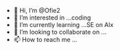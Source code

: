 - 👋 Hi, I’m @Ofie2
- 👀 I’m interested in ...coding
- 🌱 I’m currently learning ...SE on Alx
- 💞️ I’m looking to collaborate on ...
- 📫 How to reach me ...

<!---
Ofie2/Ofie2 is a ✨ special ✨ repository because its `README.md` (this file) appears on your GitHub profile.
You can click the Preview link to take a look at your changes.
--->
